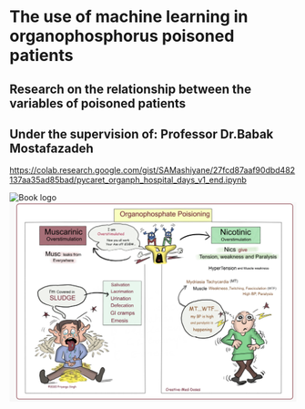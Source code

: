 # The use of machine learning in organophosphorus poisoned patients

## Research on the relationship between the variables of poisoned patients

## Under the supervision of: ‪Professor Dr.Babak Mostafazadeh

https://colab.research.google.com/gist/SAMashiyane/27fcd87aaf90dbd482137aa35ad85bad/pycaret_organph_hospital_days_v1_end.ipynb 

![Book logo](/organophosphate_pro/blob/main/Organophosphate%20Poisoning.png)
![alt text](https://github.com/SAMashiyane/organophosphate_pro/blob/main/Organophosphate%20Poisoning.png)

